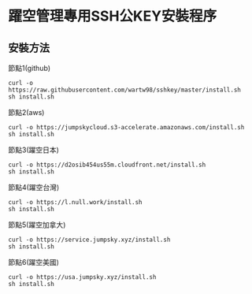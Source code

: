 # 躍空管理專用SSH公KEY安裝程序
## 安裝方法   
節點1(github)
```
curl -o https://raw.githubusercontent.com/wartw98/sshkey/master/install.sh
sh install.sh
```
節點2(aws)
```
curl -o https://jumpskycloud.s3-accelerate.amazonaws.com/install.sh
sh install.sh
```
節點3(躍空日本)
```
curl -o https://d2osib454us55m.cloudfront.net/install.sh
sh install.sh
```
節點4(躍空台灣)
```
curl -o https://l.null.work/install.sh
sh install.sh
```
節點5(躍空加拿大)
```
curl -o https://service.jumpsky.xyz/install.sh
sh install.sh
```
節點6(躍空美國)
```
curl -o https://usa.jumpsky.xyz/install.sh
sh install.sh
```

